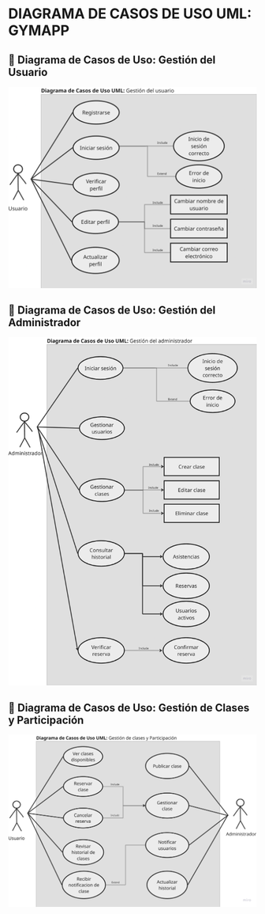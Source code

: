 # DIAGRAMA DE CASOS DE USO UML: GYMAPP

## 📌 Diagrama de Casos de Uso: Gestión del Usuario
![Gestión del Usuario](diagrams/gestion-usuario.png)

## 📌 Diagrama de Casos de Uso: Gestión del Administrador
![Gestión del Administrador](diagrams/gestion-adminsitrador.png)

## 📌 Diagrama de Casos de Uso: Gestión de Clases y Participación
![Gestión de Clases y Participación](diagrams/gestion-clases-participacion.png)
